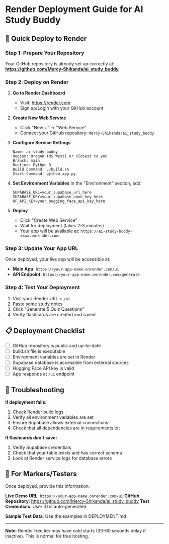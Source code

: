 # Render Deployment Guide for AI Study Buddy

## 🚀 Quick Deploy to Render

### Step 1: Prepare Your Repository
Your GitHub repository is already set up correctly at:
**https://github.com/Mercy-Shikanda/ai_study_buddy**

### Step 2: Deploy on Render

1. **Go to Render Dashboard**
   - Visit: https://render.com
   - Sign up/Login with your GitHub account

2. **Create New Web Service**
   - Click "New +" → "Web Service"
   - Connect your GitHub repository: `Mercy-Shikanda/ai_study_buddy`

3. **Configure Service Settings**
   ```
   Name: ai-study-buddy
   Region: Oregon (US West) or closest to you
   Branch: main
   Runtime: Python 3
   Build Command: ./build.sh
   Start Command: python app.py
   ```

4. **Set Environment Variables**
   In the "Environment" section, add:
   ```
   SUPABASE_URL=your_supabase_url_here
   SUPABASE_KEY=your_supabase_anon_key_here
   HF_API_KEY=your_hugging_face_api_key_here
   ```

5. **Deploy**
   - Click "Create Web Service"
   - Wait for deployment (takes 2-3 minutes)
   - Your app will be available at: `https://ai-study-buddy-xxxx.onrender.com`

### Step 3: Update Your App URL
Once deployed, your live app will be accessible at:
- **Main App**: `https://your-app-name.onrender.com/ui`
- **API Endpoint**: `https://your-app-name.onrender.com/generate`

### Step 4: Test Your Deployment
1. Visit your Render URL + `/ui`
2. Paste some study notes
3. Click "Generate 5 Quiz Questions"
4. Verify flashcards are created and saved

## 📋 Deployment Checklist

- [ ] GitHub repository is public and up-to-date
- [ ] build.sh file is executable
- [ ] Environment variables are set in Render
- [ ] Supabase database is accessible from external sources
- [ ] Hugging Face API key is valid
- [ ] App responds at `/ui` endpoint

## 🔧 Troubleshooting

**If deployment fails:**
1. Check Render build logs
2. Verify all environment variables are set
3. Ensure Supabase allows external connections
4. Check that all dependencies are in requirements.txt

**If flashcards don't save:**
1. Verify Supabase credentials
2. Check that your table exists and has correct schema
3. Look at Render service logs for database errors

## 🎯 For Markers/Testers

Once deployed, provide this information:

**Live Demo URL**: `https://your-app-name.onrender.com/ui`
**GitHub Repository**: https://github.com/Mercy-Shikanda/ai_study_buddy
**Test Credentials**: User ID is auto-generated

**Sample Test Data**: Use the examples in DEPLOYMENT.md

---
**Note**: Render free tier may have cold starts (30-60 seconds delay if inactive). This is normal for free hosting.
